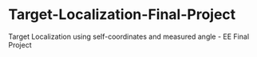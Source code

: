 # Target-Localization-Final-Project
Target Localization using self-coordinates and measured angle - EE Final Project 
